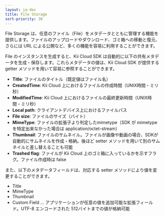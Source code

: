 ```yaml
---
layout: ja-doc
title: File Storage
sort-priority: 30
---
```

File Storage は、任意のファイル（File）をメタデータとともに管理する機能を提供します。ファイルのアップロードやダウンロード、ゴミ箱への移動と復元、さらには URL による公開など、多くの機能を容易に利用することができます。

File のインスタンスを生成すると、Kii Cloud SDK は自動的に以下の共有メタデータを生成・保存します。これらメタデータの値は、Kii Cloud SDK が提供する getter メソッドを用いて容易に参照することができます。

 * **Title**: ファイルのタイトル（既定値はファイル名）
 * **CreatedTime**: Kii Cloud 上におけるファイルの作成時間（UNIX時間・ミリ秒）
 * **ModifiedTime**: Kii Cloud 上におけるファイルの最終更新時間（UNIX時間・ミリ秒）
 * **Local path**: クライアントデバイス上におけるファイルパス
 * **File size**: ファイルのサイズ（バイト）
 * **MimeType**: ファイルの拡張子より判定したmimetype（SDK が mimetype を特定出来なかった場合は application/octet-stream）
 * **Thumbnail**: ファイルのサムネイル。ファイルが画像や動画の場合、SDKが自動的にサムネイルを作成・格納。後ほど setter メソッドを用いて別のサムネイルと差し替えることも可能
 * **Trashed flag**: ファイルが Kii Cloud 上のゴミ箱に入っているかを示すフラグ。ファイル作成時は false

また、以下のメタデータフィールドは、対応する setter メソッドにより値を変更することができます。

 * Title
 * MimeType
 * Thumbnail
 * Custom Field ... アプリケーションが任意の値を追加可能な拡張フィールド。UTF-8 エンコードされた 512バイトまでの値が格納可能

